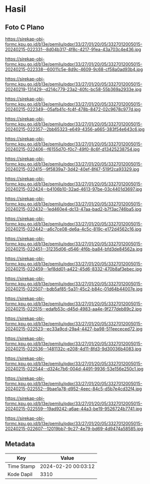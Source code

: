 # Hasil

## Foto C Plano

https://sirekap-obj-formc.kpu.go.id/b13e/pemilu/pdpr/33/27/01/20/05/3327012005015-20240215-022331--8d04b317-4f8c-4217-91ea-43a703c4e436.jpg

https://sirekap-obj-formc.kpu.go.id/b13e/pemilu/pdpr/33/27/01/20/05/3327012005015-20240215-022338--60011c5e-8d9c-4609-9c68-cf58a0ad93b4.jpg

https://sirekap-obj-formc.kpu.go.id/b13e/pemilu/pdpr/33/27/01/20/05/3327012005015-20240219-131429--d214c779-23a2-40fc-bc58-55b369a2933e.jpg

https://sirekap-obj-formc.kpu.go.id/b13e/pemilu/pdpr/33/27/01/20/05/3327012005015-20240215-022349--05afb41c-fc4f-478b-8472-02c9678c977d.jpg

https://sirekap-obj-formc.kpu.go.id/b13e/pemilu/pdpr/33/27/01/20/05/3327012005015-20240215-022357--2bb65323-e649-4356-a665-383f54e643c6.jpg

https://sirekap-obj-formc.kpu.go.id/b13e/pemilu/pdpr/33/27/01/20/05/3327012005015-20240215-022406--f6155d70-f0c7-49f0-8c6f-d13425238754.jpg

https://sirekap-obj-formc.kpu.go.id/b13e/pemilu/pdpr/33/27/01/20/05/3327012005015-20240215-022415--9f5839a7-3d42-40ef-8f47-519f2ca93329.jpg

https://sirekap-obj-formc.kpu.go.id/b13e/pemilu/pdpr/33/27/01/20/05/3327012005015-20240215-022424--b4106b10-32ad-4613-97be-03c4401d3697.jpg

https://sirekap-obj-formc.kpu.go.id/b13e/pemilu/pdpr/33/27/01/20/05/3327012005015-20240215-022432--1ed460e4-dc13-47aa-bad2-b7f3ac746ba5.jpg

https://sirekap-obj-formc.kpu.go.id/b13e/pemilu/pdpr/33/27/01/20/05/3327012005015-20240215-022442--a6c7ce08-de6a-4c5c-819c-e172d4562c16.jpg

https://sirekap-obj-formc.kpu.go.id/b13e/pemilu/pdpr/33/27/01/20/05/3327012005015-20240215-022451--31235d06-d546-4f6b-ba84-bfd3de84562a.jpg

https://sirekap-obj-formc.kpu.go.id/b13e/pemilu/pdpr/33/27/01/20/05/3327012005015-20240215-022459--1ef8dd01-a422-45d6-8332-470b8af3ebec.jpg

https://sirekap-obj-formc.kpu.go.id/b13e/pemilu/pdpr/33/27/01/20/05/3327012005015-20240215-022507--bdb5af85-5a31-45c2-b84c-01d64b44007e.jpg

https://sirekap-obj-formc.kpu.go.id/b13e/pemilu/pdpr/33/27/01/20/05/3327012005015-20240215-022515--edafb53c-d45d-4983-aa4e-9f277deb89c2.jpg

https://sirekap-obj-formc.kpu.go.id/b13e/pemilu/pdpr/33/27/01/20/05/3327012005015-20240215-022523--ec33a9cd-29a4-4427-ba98-511eececed72.jpg

https://sirekap-obj-formc.kpu.go.id/b13e/pemilu/pdpr/33/27/01/20/05/3327012005015-20240215-022536--1481132c-e208-4d11-8fd3-9d30036b4083.jpg

https://sirekap-obj-formc.kpu.go.id/b13e/pemilu/pdpr/33/27/01/20/05/3327012005015-20240215-022544--d324c7b6-004d-4491-9936-53e156e250c1.jpg

https://sirekap-obj-formc.kpu.go.id/b13e/pemilu/pdpr/33/27/01/20/05/3327012005015-20240215-022552--9bae1a78-d952-4eec-84c5-d5b7e4cd32f4.jpg

https://sirekap-obj-formc.kpu.go.id/b13e/pemilu/pdpr/33/27/01/20/05/3327012005015-20240215-022559--19ad9242-a6ae-44a3-be19-9526724b7741.jpg

https://sirekap-obj-formc.kpu.go.id/b13e/pemilu/pdpr/33/27/01/20/05/3327012005015-20240215-022607--12019bb7-9c27-4e79-bd69-4d9474a58585.jpg


## Metadata

| Key        | Value               |
| ---------- | ------------------- |
| Time Stamp | 2024-02-20 00:03:12 |
| Kode Dapil | 3310                |



